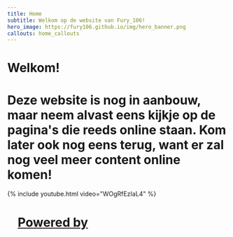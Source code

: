 ```yaml
---
title: Home
subtitle: Welkom op de website van Fury_106!
hero_image: https://fury106.github.io/img/hero_banner.png
callouts: home_callouts
---
```


<html>
<head>
<script id="Cookiebot" src="https://consent.cookiebot.com/uc.js" data-cbid="c28446f3-a71f-463a-aa45-61d022871281" data-blockingmode="auto" type="text/javascript"></script>

<!-- Google tag (gtag.js) -->
<script async src="https://www.googletagmanager.com/gtag/js?id=G-2VNWEQRXBG"></script>
<script>
  window.dataLayer = window.dataLayer || [];
  function gtag(){dataLayer.push(arguments);}
  gtag('js', new Date());

  gtag('config', 'G-2VNWEQRXBG');
</script>

</head>
<body>

<h1>Welkom!</h1>
<h1>Deze website is nog in aanbouw, maar neem alvast eens kijkje op de pagina's die reeds online staan. Kom later ook nog eens terug, want er zal nog veel meer content online komen!</h1>
<!--<p><a href="https://fury106.github.io/about">Over mij</a></p>-->

{% include youtube.html video="WOgRfEzIaL4" %}


<!--Instagram plugin -- oud-->
<!--<div class="embedsocial-hashtag" data-ref="b8238946825a0b199ca4dca77ec429b2c3be6536" ><a class="feed-powered-by-es" href="https://embedsocial.com/products/embedfeed/" target="_blank" title="Powered by EmbedSocial">Powered by EmbedSocial<span>→</span></a></div><script>(function(d, s, id){var js; if (d.getElementById(id)) {return;} js = d.createElement(s); js.id = id; js.src = "https://embedsocial.com/cdn/ht.js"; d.getElementsByTagName("head")[0].appendChild(js);}(document, "script", "EmbedSocialHashtagScript"));</script>-->

<!--Instagram plugin -- nieuw-->
<script src="https://assets.juicer.io/embed.js" type="text/javascript" cookie-consent="functionality"></script>
<link href="https://assets.juicer.io/embed.css" media="all" rel="stylesheet" type="text/css" />
<ul class="juicer-feed" data-feed-id="fury_106" data-origin="embed-code"><h1 class="referral"><a href="https://www.juicer.io">Powered by</a></h1></ul>

</body>
</html>